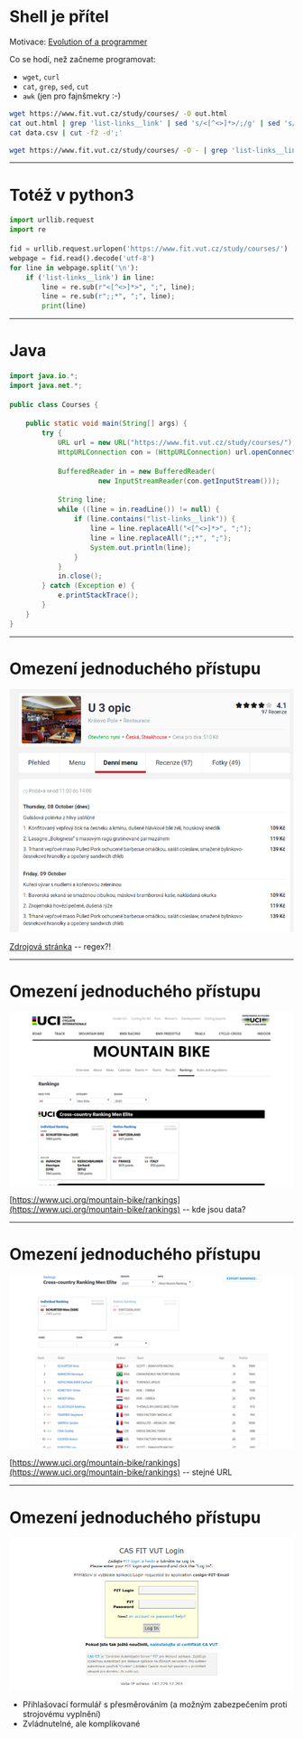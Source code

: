 # Shell je přítel

Motivace: [Evolution of a programmer](https://cgg.mff.cuni.cz/~semancik/cvika/programmer.html)

Co se hodí, než začneme programovat:
- `wget`, `curl`
- `cat`, `grep`, `sed`, `cut`
- `awk` (jen pro fajnšmekry :-)

```bash
wget https://www.fit.vut.cz/study/courses/ -O out.html
cat out.html | grep 'list-links__link' | sed 's/<[^<>]*>/;/g' | sed 's/;;*/;/g' >data.csv
cat data.csv | cut -f2 -d';'
```

```bash
wget https://www.fit.vut.cz/study/courses/ -O - | grep 'list-links__link' | sed 's/<[^<>]*>/;/g' | sed 's/\;;*/;/g' | cut -f2 -d';'
```

---

# Totéž v python3

```python
import urllib.request
import re

fid = urllib.request.urlopen('https://www.fit.vut.cz/study/courses/')
webpage = fid.read().decode('utf-8')
for line in webpage.split('\n'):
    if ('list-links__link') in line:
        line = re.sub(r"<[^<>]*>", ";", line);
        line = re.sub(r";;*", ";", line);
        print(line)
```

---

# Java

```java
import java.io.*;
import java.net.*;

public class Courses {
	
	public static void main(String[] args) {
		try {
			URL url = new URL("https://www.fit.vut.cz/study/courses/");
			HttpURLConnection con = (HttpURLConnection) url.openConnection();
			
			BufferedReader in = new BufferedReader(
					  new InputStreamReader(con.getInputStream()));
			
			String line;
			while ((line = in.readLine()) != null) {
			    if (line.contains("list-links__link")) {
			    	line = line.replaceAll("<[^<>]*>", ";");
			    	line = line.replaceAll(";;*", ";");
			    	System.out.println(line);
			    }
			}
			in.close();
		} catch (Exception e) {
			e.printStackTrace();
		}
	}
}
```

---

# Omezení jednoduchého přístupu

![opice](assets/opice.png) <!-- .element: style="height:600px" -->

[Zdrojová stránka](https://www.zomato.com/cs/brno/u-3-opic-kr%C3%A1lovo-pole-brno-sever/denn%C3%AD-menu) -- regex?!

---

# Omezení jednoduchého přístupu

![UCI rankings](assets/uci.png) <!-- .element height="60%" width="60%" -->

[https://www.uci.org/mountain-bike/rankings](https://www.uci.org/mountain-bike/rankings) -- kde jsou data?

---

# Omezení jednoduchého přístupu

![UCI rankings](assets/uci_individual.png) <!-- .element height="60%" width="60%" -->

[https://www.uci.org/mountain-bike/rankings](https://www.uci.org/mountain-bike/rankings) -- stejné URL

---

# Omezení jednoduchého přístupu

![opice](assets/login.png) <!-- .element: style="display: block; margin: auto" -->

- Přihlašovací formulář s přesměrováním (a možným zabezpečením proti strojovému vyplnění)
- Zvládnutelné, ale komplikované
